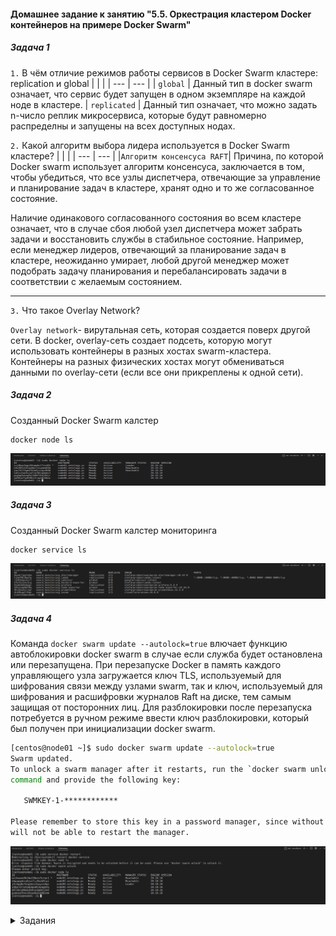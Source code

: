 #### Домашнее задание к занятию "5.5. Оркестрация кластером Docker контейнеров на примере Docker Swarm"

##### Задача 1
`1.` В чём отличие режимов работы сервисов в Docker Swarm кластере: replication и global
  |  |  |
   | --- | --- |
   | `global` | Данный тип в docker swarm означает, что сервис будет запущен в одном экземпляре на каждой ноде в кластере. 
   | `replicated` | Данный тип означает, что можно задать n-число реплик микросервиса, которые будут равномерно распределны и запущены на всех доступных нодах.

`2.` Какой алгоритм выбора лидера используется в Docker Swarm кластере?
 |  |  |
   | --- | --- |
   |`Алгоритм консенсуса RAFT`|  Причина, по которой Docker swarm использует алгоритм консенсуса, заключается в том, чтобы убедиться, что все узлы диспетчера, отвечающие за управление и планирование задач в кластере, хранят одно и то же согласованное состояние. 

Наличие одинакового согласованного состояния во всем кластере означает, что в случае сбоя любой узел диспетчера может забрать задачи и восстановить службы в стабильное состояние. Например, если менеджер лидеров, отвечающий за планирование задач в кластере, неожиданно умирает, любой другой менеджер может подобрать задачу планирования и перебалансировать задачи в соответствии с желаемым состоянием.
___

`3.` Что такое Overlay Network?

`Overlay network`- вирутальная сеть, которая создается поверх другой сети. В docker, overlay-сеть создает подсеть, которую могут использовать контейнеры в разных хостах swarm-кластера. Контейнеры на разных физических хостах могут обмениваться данными по overlay-сети (если все они прикреплены к одной сети).



##### Задача 2

Созданный Docker Swarm калстер 
```bash
docker node ls
```

![docker](img/docker_nodes.png)

##### Задача 3

Созданный Docker Swarm калстер мониторинга
```bash
docker service ls
```

![docker](img/docker_service.png)

##### Задача 4
Команда `docker swarm update --autolock=true` влючает функцию автоблокировки docker swarm в случае если служба будет остановлена или перезапущена. При перезапуске Docker в память каждого управляющего узла загружается ключ TLS, используемый для шифрования связи между узлами swarm, так и ключ, используемый для шифрования и расшифровки журналов Raft на диске, тем самым защищая от посторонних лиц. Для разблокировки после перезапуска потребуется в ручном режиме ввести ключ разблокировки, который был получен при инициализации docker swarm.

 ```bash  
[centos@node01 ~]$ sudo docker swarm update --autolock=true
Swarm updated.
To unlock a swarm manager after it restarts, run the `docker swarm unlock`
command and provide the following key:

    SWMKEY-1-************

Please remember to store this key in a password manager, since without it you
will not be able to restart the manager. 
```
![docker](img/docker_unlock.png)

<details>
<summary>Задания</summary>

# Домашнее задание к занятию "5.5. Оркестрация кластером Docker контейнеров на примере Docker Swarm"

## Задача 1

Дайте письменые ответы на следующие вопросы:

- В чём отличие режимов работы сервисов в Docker Swarm кластере: replication и global?
- Какой алгоритм выбора лидера используется в Docker Swarm кластере?
- Что такое Overlay Network?

## Задача 2

Создать ваш первый Docker Swarm кластер в Яндекс.Облаке

Для получения зачета, вам необходимо предоставить скриншот из терминала (консоли), с выводом команды:
```
docker node ls
```

## Задача 3

Создать ваш первый, готовый к боевой эксплуатации кластер мониторинга, состоящий из стека микросервисов.

Для получения зачета, вам необходимо предоставить скриншот из терминала (консоли), с выводом команды:
```
docker service ls
```

## Задача 4 (*)

Выполнить на лидере Docker Swarm кластера команду (указанную ниже) и дать письменное описание её функционала, что она делает и зачем она нужна:
```
# см.документацию: https://docs.docker.com/engine/swarm/swarm_manager_locking/
docker swarm update --autolock=true
```


---

### Как cдавать задание

Выполненное домашнее задание пришлите ссылкой на .md-файл в вашем репозитории.

---